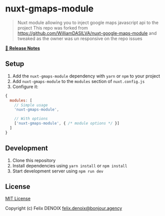 # nuxt-gmaps-module

> Nuxt module allowing you to inject google maps javascript api to the project
> This repo was forked from https://github.com/WilliamDASILVA/nuxt-google-maps-module and tweaked as the owner was un responsive on the repo issues

[📖 **Release Notes**](./CHANGELOG.md)

## Setup

1. Add the `nuxt-gmaps-module` dependency with `yarn` or `npm` to your project
2. Add `nuxt-gmaps-module` to the `modules` section of `nuxt.config.js`
3. Configure it:

```js
{
  modules: [
    // Simple usage
    'nuxt-gmaps-module',

    // With options
    ['nuxt-gmaps-module', { /* module options */ }]
  ]
}
```

## Development

1. Clone this repository
2. Install dependencies using `yarn install` or `npm install`
3. Start development server using `npm run dev`

## License

[MIT License](./LICENSE)

Copyright (c) Felix DENOIX <felix.denoix@bonjour.agency>
